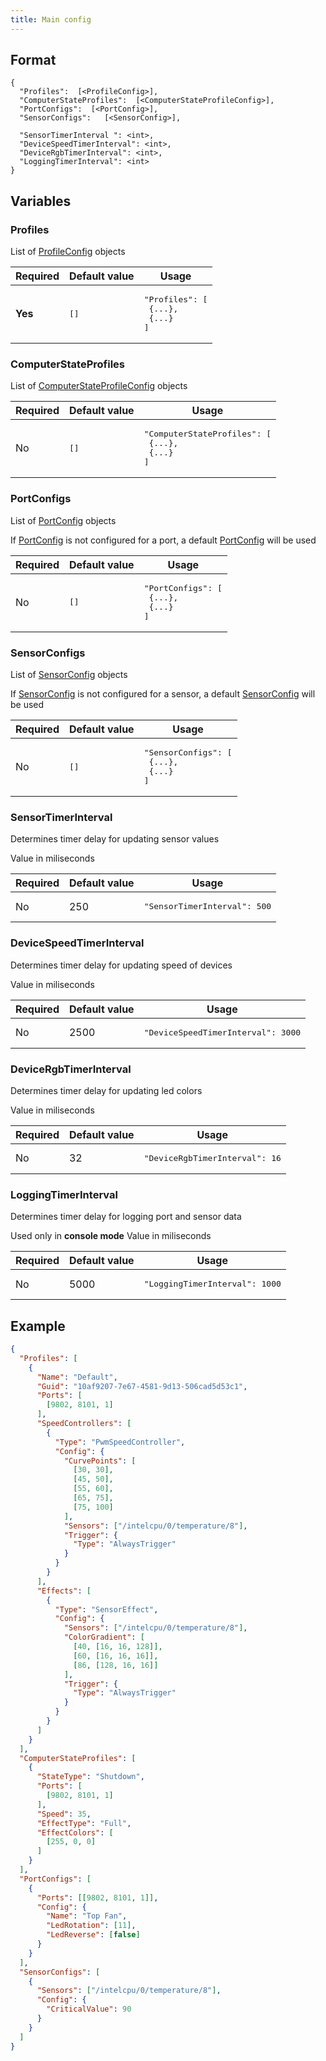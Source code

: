 ```yaml
---
title: Main config
---
```


## Format

```
{
  "Profiles":  [<ProfileConfig>],
  "ComputerStateProfiles":  [<ComputerStateProfileConfig>],
  "PortConfigs":  [<PortConfig>],
  "SensorConfigs":   [<SensorConfig>],

  "SensorTimerInterval ": <int>,
  "DeviceSpeedTimerInterval": <int>,
  "DeviceRgbTimerInterval": <int>,
  "LoggingTimerInterval": <int>
}
```

## Variables

### Profiles
List of [ProfileConfig](/profile-config) objects

| Required | Default value | Usage 
|----------|---------------|--------
| **Yes** | <pre>[]</pre> | <pre>"Profiles": [<br>    {...},<br>    {...}<br>]</pre>

### ComputerStateProfiles
List of [ComputerStateProfileConfig](/computer-state-profile-config) objects

| Required | Default value | Usage 
|----------|---------------|--------
| No | <pre>[]</pre> | <pre>"ComputerStateProfiles": [<br>    {...},<br>    {...}<br>]</pre>

### PortConfigs 
List of [PortConfig](/port-config) objects

If [PortConfig](/port-config) is not configured for a port, a default [PortConfig](/port-config) will be used

| Required | Default value | Usage 
|----------|---------------|--------
| No | <pre>[]</pre> | <pre>"PortConfigs": [<br>    {...},<br>    {...}<br>]</pre>

### SensorConfigs
List of [SensorConfig](/sensor-config) objects

If [SensorConfig](/sensor-config) is not configured for a sensor, a default [SensorConfig](/sensor-config) will be used

| Required | Default value | Usage 
|----------|---------------|--------
| No | <pre>[]</pre> | <pre>"SensorConfigs": [<br>    {...},<br>    {...}<br>]</pre>

### SensorTimerInterval 
Determines timer delay for updating sensor values

Value in miliseconds

| Required | Default value | Usage 
|----------|---------------|--------
| No | 250 | <pre>"SensorTimerInterval": 500</pre>

### DeviceSpeedTimerInterval
Determines timer delay for updating speed of devices

Value in miliseconds

| Required | Default value | Usage 
|----------|---------------|--------
| No | 2500 | <pre>"DeviceSpeedTimerInterval": 3000</pre>

### DeviceRgbTimerInterval
Determines timer delay for updating led colors

Value in miliseconds

| Required | Default value | Usage 
|----------|---------------|--------
| No | 32 | <pre>"DeviceRgbTimerInterval": 16</pre>

### LoggingTimerInterval
Determines timer delay for logging port and sensor data

Used only in **console mode**
Value in miliseconds

| Required | Default value | Usage 
|----------|---------------|--------
| No | 5000 | <pre>"LoggingTimerInterval": 1000</pre>

## Example

```json
{
  "Profiles": [
    {
      "Name": "Default",
      "Guid": "10af9207-7e67-4581-9d13-506cad5d53c1",
      "Ports": [
        [9802, 8101, 1]
      ],
      "SpeedControllers": [
        {
          "Type": "PwmSpeedController", 
          "Config": {
            "CurvePoints": [
              [30, 30],
              [45, 50],
              [55, 60],
              [65, 75],
              [75, 100]
            ],
            "Sensors": ["/intelcpu/0/temperature/8"],
            "Trigger": {
              "Type": "AlwaysTrigger"
            }
          }
        }
      ],
      "Effects": [
        {
          "Type": "SensorEffect",
          "Config": {
            "Sensors": ["/intelcpu/0/temperature/8"],
            "ColorGradient": [
              [40, [16, 16, 128]],
              [60, [16, 16, 16]],
              [86, [128, 16, 16]]
            ],
            "Trigger": {
              "Type": "AlwaysTrigger"
            }
          }
        }
      ]
    }
  ],
  "ComputerStateProfiles": [
    {
      "StateType": "Shutdown",
      "Ports": [
        [9802, 8101, 1]
      ],
      "Speed": 35,
      "EffectType": "Full",
      "EffectColors": [
        [255, 0, 0]
      ]
    }
  ],
  "PortConfigs": [
    {
      "Ports": [[9802, 8101, 1]],
      "Config": {
        "Name": "Top Fan",
        "LedRotation": [11],
        "LedReverse": [false]
      }
    }
  ],
  "SensorConfigs": [
    {
      "Sensors": ["/intelcpu/0/temperature/8"],
      "Config": {
        "CriticalValue": 90
      }
    }
  ]
}
```